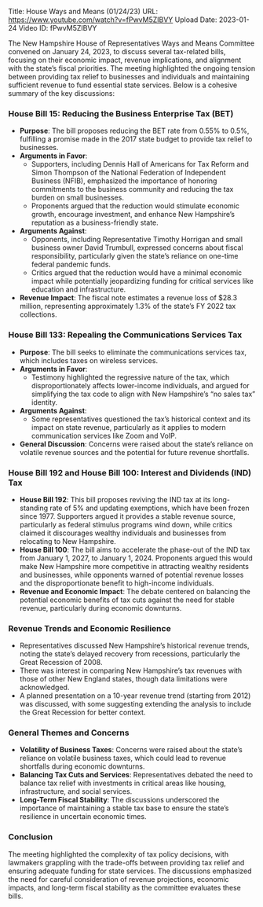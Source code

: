 Title: House Ways and Means (01/24/23)
URL: https://www.youtube.com/watch?v=fPwvM5ZIBVY
Upload Date: 2023-01-24
Video ID: fPwvM5ZIBVY

The New Hampshire House of Representatives Ways and Means Committee convened on January 24, 2023, to discuss several tax-related bills, focusing on their economic impact, revenue implications, and alignment with the state’s fiscal priorities. The meeting highlighted the ongoing tension between providing tax relief to businesses and individuals and maintaining sufficient revenue to fund essential state services. Below is a cohesive summary of the key discussions:

### **House Bill 15: Reducing the Business Enterprise Tax (BET)**
- **Purpose**: The bill proposes reducing the BET rate from 0.55% to 0.5%, fulfilling a promise made in the 2017 state budget to provide tax relief to businesses.
- **Arguments in Favor**:
  - Supporters, including Dennis Hall of Americans for Tax Reform and Simon Thompson of the National Federation of Independent Business (NFIB), emphasized the importance of honoring commitments to the business community and reducing the tax burden on small businesses.
  - Proponents argued that the reduction would stimulate economic growth, encourage investment, and enhance New Hampshire’s reputation as a business-friendly state.
- **Arguments Against**:
  - Opponents, including Representative Timothy Horrigan and small business owner David Trumbull, expressed concerns about fiscal responsibility, particularly given the state’s reliance on one-time federal pandemic funds.
  - Critics argued that the reduction would have a minimal economic impact while potentially jeopardizing funding for critical services like education and infrastructure.
- **Revenue Impact**: The fiscal note estimates a revenue loss of $28.3 million, representing approximately 1.3% of the state’s FY 2022 tax collections.

### **House Bill 133: Repealing the Communications Services Tax**
- **Purpose**: The bill seeks to eliminate the communications services tax, which includes taxes on wireless services.
- **Arguments in Favor**:
  - Testimony highlighted the regressive nature of the tax, which disproportionately affects lower-income individuals, and argued for simplifying the tax code to align with New Hampshire’s “no sales tax” identity.
- **Arguments Against**:
  - Some representatives questioned the tax’s historical context and its impact on state revenue, particularly as it applies to modern communication services like Zoom and VoIP.
- **General Discussion**: Concerns were raised about the state’s reliance on volatile revenue sources and the potential for future revenue shortfalls.

### **House Bill 192 and House Bill 100: Interest and Dividends (IND) Tax**
- **House Bill 192**: This bill proposes reviving the IND tax at its long-standing rate of 5% and updating exemptions, which have been frozen since 1977. Supporters argued it provides a stable revenue source, particularly as federal stimulus programs wind down, while critics claimed it discourages wealthy individuals and businesses from relocating to New Hampshire.
- **House Bill 100**: The bill aims to accelerate the phase-out of the IND tax from January 1, 2027, to January 1, 2024. Proponents argued this would make New Hampshire more competitive in attracting wealthy residents and businesses, while opponents warned of potential revenue losses and the disproportionate benefit to high-income individuals.
- **Revenue and Economic Impact**: The debate centered on balancing the potential economic benefits of tax cuts against the need for stable revenue, particularly during economic downturns.

### **Revenue Trends and Economic Resilience**
- Representatives discussed New Hampshire’s historical revenue trends, noting the state’s delayed recovery from recessions, particularly the Great Recession of 2008.
- There was interest in comparing New Hampshire’s tax revenues with those of other New England states, though data limitations were acknowledged.
- A planned presentation on a 10-year revenue trend (starting from 2012) was discussed, with some suggesting extending the analysis to include the Great Recession for better context.

### **General Themes and Concerns**
- **Volatility of Business Taxes**: Concerns were raised about the state’s reliance on volatile business taxes, which could lead to revenue shortfalls during economic downturns.
- **Balancing Tax Cuts and Services**: Representatives debated the need to balance tax relief with investments in critical areas like housing, infrastructure, and social services.
- **Long-Term Fiscal Stability**: The discussions underscored the importance of maintaining a stable tax base to ensure the state’s resilience in uncertain economic times.

### **Conclusion**
The meeting highlighted the complexity of tax policy decisions, with lawmakers grappling with the trade-offs between providing tax relief and ensuring adequate funding for state services. The discussions emphasized the need for careful consideration of revenue projections, economic impacts, and long-term fiscal stability as the committee evaluates these bills.